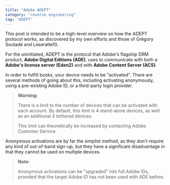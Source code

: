 ```yaml
---
title: "Adobe ADEPT"
category: "reverse engineering"
tag: "ADEPT"
---
```


This post is intended to be a high-level overview on how the ADEPT protocol works, as discovered by my own efforts and those of Grégory Soutadé and Leseratte10.

For the uninitiated, ADEPT is the protocol that Adobe's flagship DRM product, **Adobe Digital Editions (ADE)**, uses to communicate with both a **Adobe's license server (Eden2)** and with **Adobe Content Server (ACS)**.

<!-- Move everything pertaining to the individual methods availible to a separate post? -->
In order to fulfill books, your device needs to be "activated". There are several methods of going about this, including activating anonymously, using a pre-existing Adobe ID, or a third-party login provider.

> **Warning:**
>
> There is a limit to the number of devices that can be activated with each account. By default, this limit is 4 stand-alone devices, as well as an additional 4 *tethered* devices.
>
> This limit can theoretically be increased by contacting Adobe Customer Service.

Anonymous activations are by far the simplist method, as they don't require any kind of out-of-band sign-up, but they have a significant disadvantage in that they cannot be used on multiple devices.

> **Note:**
>
> Anonymous activations can be "upgraded" into full Adobe IDs, provided that the target Adobe ID has not been used with ADE before.
